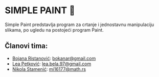 # SIMPLE PAINT :art:

Simple Paint predstavlja program za crtanje i jednostavnu manipulaciju slikama, po ugledu na postojeći program Paint.

## Članovi tima: 
- [Bojana Ristanović](https://github.com/BokalinaR): bokanar@gmail.com
- [Lea Petković](https://github.com/leic25): lea.bela.97@gmail.com
- [Nikola Stamenić](https://github.com/stuckey10): mi16177@math.rs
